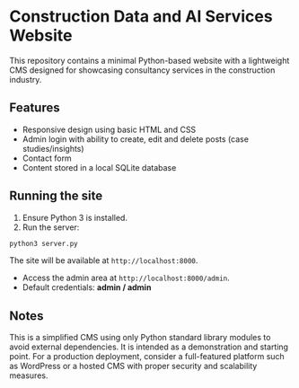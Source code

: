 # Construction Data and AI Services Website

This repository contains a minimal Python-based website with a lightweight CMS designed for showcasing consultancy services in the construction industry.

## Features

- Responsive design using basic HTML and CSS
- Admin login with ability to create, edit and delete posts (case studies/insights)
- Contact form
- Content stored in a local SQLite database

## Running the site

1. Ensure Python 3 is installed.
2. Run the server:

```bash
python3 server.py
```

The site will be available at `http://localhost:8000`.

- Access the admin area at `http://localhost:8000/admin`.
- Default credentials: **admin / admin**

## Notes

This is a simplified CMS using only Python standard library modules to avoid external dependencies. It is intended as a demonstration and starting point. For a production deployment, consider a full-featured platform such as WordPress or a hosted CMS with proper security and scalability measures.
